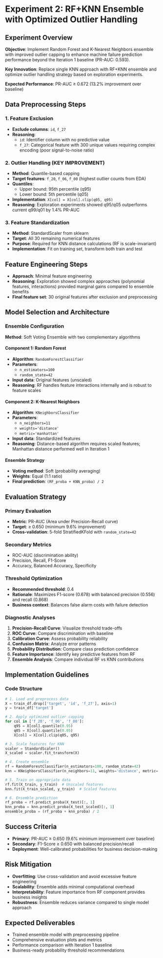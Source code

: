 # Experiment 2: RF+KNN Ensemble with Optimized Outlier Handling

## Experiment Overview
**Objective**: Implement Random Forest and K-Nearest Neighbors ensemble with improved outlier capping to enhance machine failure prediction performance beyond the Iteration 1 baseline (PR-AUC: 0.593).

**Key Innovation**: Replace single KNN approach with RF+KNN ensemble and optimize outlier handling strategy based on exploration experiments.

**Expected Performance**: PR-AUC ≥ 0.672 (13.2% improvement over baseline)

## Data Preprocessing Steps

### 1. Feature Exclusion
- **Exclude columns**: `id`, `f_27`
- **Reasoning**: 
  - `id`: Identifier column with no predictive value
  - `f_27`: Categorical feature with 300 unique values requiring complex encoding (poor signal-to-noise ratio)

### 2. Outlier Handling (KEY IMPROVEMENT)
- **Method**: Quantile-based capping
- **Target features**: `f_20`, `f_06`, `f_00` (highest outlier counts from EDA)
- **Quantiles**: 
  - Upper bound: 95th percentile (q95)
  - Lower bound: 5th percentile (q05)
- **Implementation**: `X[col] = X[col].clip(q05, q95)`
- **Reasoning**: Exploration experiments showed q95/q05 outperforms current q99/q01 by 1.4% PR-AUC

### 3. Feature Standardization
- **Method**: StandardScaler from sklearn
- **Target**: All 30 remaining numerical features
- **Purpose**: Required for KNN distance calculations (RF is scale-invariant)
- **Implementation**: Fit on training set, transform both train and test

## Feature Engineering Steps
- **Approach**: Minimal feature engineering
- **Reasoning**: Exploration showed complex approaches (polynomial features, interactions) provided marginal gains compared to ensemble benefits
- **Final feature set**: 30 original features after exclusion and preprocessing

## Model Selection and Architecture

### Ensemble Configuration
**Method**: Soft Voting Ensemble with two complementary algorithms

#### Component 1: Random Forest
- **Algorithm**: `RandomForestClassifier`
- **Parameters**: 
  - `n_estimators=100`
  - `random_state=42`
- **Input data**: Original features (unscaled)
- **Reasoning**: RF handles feature interactions internally and is robust to feature scales

#### Component 2: K-Nearest Neighbors  
- **Algorithm**: `KNeighborsClassifier`
- **Parameters**: 
  - `n_neighbors=11`
  - `weights='distance'`
  - `metric='manhattan'`
- **Input data**: Standardized features
- **Reasoning**: Distance-based algorithm requires scaled features; Manhattan distance performed well in Iteration 1

#### Ensemble Strategy
- **Voting method**: Soft (probability averaging)
- **Weights**: Equal (1:1 ratio)
- **Final prediction**: `(RF_proba + KNN_proba) / 2`

## Evaluation Strategy

### Primary Evaluation
- **Metric**: PR-AUC (Area under Precision-Recall curve)
- **Target**: ≥ 0.650 (minimum 9.6% improvement)
- **Cross-validation**: 5-fold StratifiedKFold with `random_state=42`

### Secondary Metrics
- ROC-AUC (discrimination ability)
- Precision, Recall, F1-Score
- Accuracy, Balanced Accuracy, Specificity

### Threshold Optimization
- **Recommended threshold**: 0.4
- **Rationale**: Maximizes F1-score (0.678) with balanced precision (0.556) and recall (0.868)
- **Business context**: Balances false alarm costs with failure detection

### Diagnostic Analyses
1. **Precision-Recall Curve**: Visualize threshold trade-offs
2. **ROC Curve**: Compare discrimination with baseline
3. **Calibration Curve**: Assess probability reliability 
4. **Confusion Matrix**: Analyze error patterns
5. **Probability Distribution**: Compare class prediction confidence
6. **Feature Importance**: Identify key predictive features from RF
7. **Ensemble Analysis**: Compare individual RF vs KNN contributions

## Implementation Guidelines

### Code Structure
```python
# 1. Load and preprocess data
X = train_df.drop(['target', 'id', 'f_27'], axis=1)
y = train_df['target']

# 2. Apply optimized outlier capping
for col in ['f_20', 'f_06', 'f_00']:
    q95 = X[col].quantile(0.95)
    q05 = X[col].quantile(0.05)
    X[col] = X[col].clip(q05, q95)

# 3. Scale features for KNN
scaler = StandardScaler()
X_scaled = scaler.fit_transform(X)

# 4. Create ensemble
rf = RandomForestClassifier(n_estimators=100, random_state=42)
knn = KNeighborsClassifier(n_neighbors=11, weights='distance', metric='manhattan')

# 5. Train on appropriate data
rf.fit(X_train, y_train)  # Unscaled features
knn.fit(X_train_scaled, y_train)  # Scaled features

# 6. Ensemble prediction
rf_proba = rf.predict_proba(X_test)[:, 1]
knn_proba = knn.predict_proba(X_test_scaled)[:, 1]
ensemble_proba = (rf_proba + knn_proba) / 2
```

## Success Criteria
- **Primary**: PR-AUC ≥ 0.650 (9.6% minimum improvement over baseline)
- **Secondary**: F1-Score ≥ 0.650 with balanced precision/recall
- **Deployment**: Well-calibrated probabilities for business decision-making

## Risk Mitigation
- **Overfitting**: Use cross-validation and avoid excessive feature engineering
- **Scalability**: Ensemble adds minimal computational overhead
- **Interpretability**: Feature importance from RF component provides business insights
- **Robustness**: Ensemble reduces variance compared to single model approach

## Expected Deliverables
- Trained ensemble model with preprocessing pipeline
- Comprehensive evaluation plots and metrics
- Performance comparison with Iteration 1 baseline
- Business-ready probability threshold recommendations